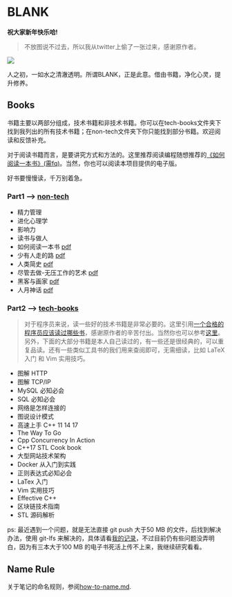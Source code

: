 # BLANK

**祝大家新年快乐哈!**

> 不放图说不过去，所以我从twitter上偷了一张过来，感谢原作者。

![](https://github.com/i0Ek3/BLANK/blob/master/images/pig.jpg)


人之初，一如水之清澈透明。所谓BLANK，正是此意。借由书籍，净化心灵，提升修养。


## Books

书籍主要以两部分组成，技术书籍和非技术书籍。你可以在tech-books文件夹下找到我列出的所有技术书籍；在non-tech文件夹下你只能找到部分书籍。欢迎阅读和反馈补充。

对于阅读书籍而言，是要讲究方式和方法的。这里推荐阅读编程随想推荐的[《如何阅读一本书》(需fq)](https://program-think.blogspot.com/2013/04/how-to-read-book.html)。当然，你也可以阅读本项目提供的电子版。

好书要慢慢读，千万别着急。

### Part1 --> [non-tech](https://github.com/i0Ek3/BLANK/tree/master/non-tech)

* 精力管理
* 进化心理学
* 影响力
* 读书与做人
* 如何阅读一本书 [pdf](https://github.com/i0Ek3/BLANK/blob/master/non-tech/%E5%A6%82%E4%BD%95%E9%98%85%E8%AF%BB%E4%B8%80%E6%9C%AC%E4%B9%A6.pdf)
* 少有人走的路 [pdf](https://github.com/i0Ek3/BLANK/blob/master/non-tech/%E5%B0%91%E6%9C%89%E4%BA%BA%E8%B5%B0%E7%9A%84%E8%B7%AF.pdf?1538367315288)
* 人类简史 [pdf](https://github.com/i0Ek3/BLANK/blob/master/non-tech/%E4%BA%BA%E7%B1%BB%E7%AE%80%E5%8F%B2.pdf)
* 尽管去做-无压工作的艺术 [pdf](https://github.com/i0Ek3/BLANK/blob/master/non-tech/尽管去做—无压工作的艺术.pdf)
* 黑客与画家 [pdf](https://github.com/i0Ek3/BLANK/blob/master/non-tech/黑客与画家.pdf)
* 人月神话 [pdf](https://github.com/i0Ek3/BLANK/blob/master/non-tech/人月神话.pdf)


### Part2 --> [tech-books](https://github.com/i0Ek3/BLANK/tree/master/tech-books)

> 对于程序员来说，读一些好的技术书籍是非常必要的。这里引用[一个合格的程序员应该读过哪些书](https://www.ezlippi.com/blog/2014/07/qualified-programmer-should-read-what-books.html)，感谢原作者的辛苦付出。当然你也可以参考[这里](http://lucida.me/blog/developer-reading-list/)。另外，下面的大部分书籍是本人自己读过的，有一些还是很经典的，可以重复品读。还有一些类似工具书的我们用来查阅即可，无需细读，比如 LaTeX 入门 和 Vim 实用技巧。

* 图解 HTTP
* 图解 TCP/IP
* MySQL 必知必会
* SQL 必知必会
* 网络是怎样连接的
* 图说设计模式
* 高速上手 C++ 11 14 17
* The Way To Go
* Cpp Concurrency In Action
* C++17 STL Cook book
* 大型网站技术架构
* Docker 从入门到实践
* 正则表达式必知必会
* LaTex 入门
* Vim 实用技巧
* Effective C++
* 区块链技术指南
* STL 源码解析



ps: 最近遇到一个问题，就是无法直接 git push 大于50 MB 的文件，后找到解决办法，使用 git-lfs 来解决的，具体请看[我的记录](https://github.com/i0Ek3/GotIssue/blob/master/github.md)，不过目前仍有些问题没弄明白，因为有三本大于100 MB 的电子书死活上传不上来，我继续研究看看。



## Name Rule

关于笔记的命名规则，参阅[how-to-name.md](https://github.com/i0Ek3/BLANK/blob/master/how-to-name.md).





